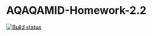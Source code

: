 # AQAQAMID-Homework-2.2

[![Build status](https://ci.appveyor.com/api/projects/status/f8ml2mncvc43hwyu?svg=true)](https://ci.appveyor.com/project/AlexanderTokar/aqaqamid-homework-2-2)
